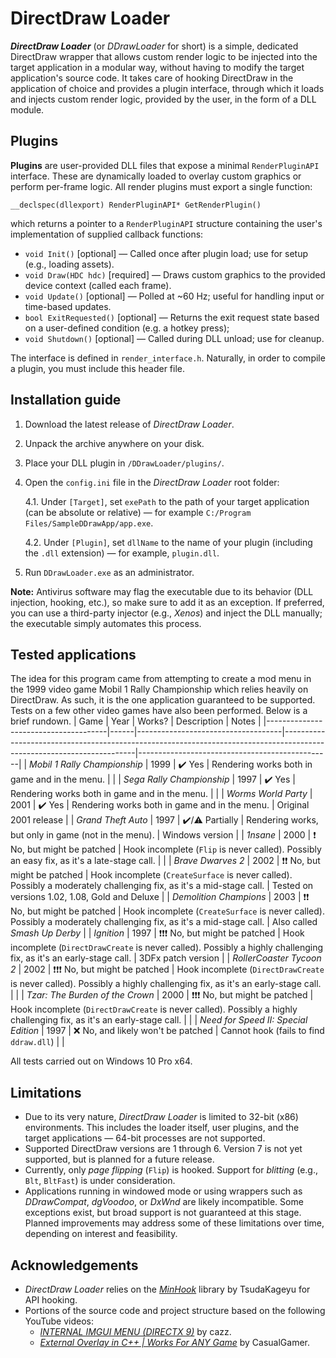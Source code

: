 # DirectDraw Loader
***DirectDraw Loader*** (or *DDrawLoader* for short) is a simple, dedicated DirectDraw wrapper that allows custom render logic to be injected into the target application in a modular way, without having to modify the target application's source code. It takes care of hooking DirectDraw in the application of choice and provides a plugin interface, through which it loads and injects custom render logic, provided by the user, in the form of a DLL module.

## Plugins
**Plugins** are user-provided DLL files that expose a minimal `RenderPluginAPI` interface. These are dynamically loaded to overlay custom graphics or perform per-frame logic. All render plugins must export a single function:

`__declspec(dllexport) RenderPluginAPI* GetRenderPlugin()`

which returns a pointer to a `RenderPluginAPI` structure containing the user's implementation of supplied callback functions:
- `void Init()` [optional] — Called once after plugin load; use for setup (e.g., loading assets).
- `void Draw(HDC hdc)` [required] — Draws custom graphics to the provided device context (called each frame).
- `void Update()` [optional] — Polled at ~60 Hz; useful for handling input or time-based updates.
- `bool ExitRequested()` [optional] — Returns the exit request state based on a user-defined condition (e.g. a hotkey press);
- `void Shutdown()` [optional] — Called during DLL unload; use for cleanup.

The interface is defined in `render_interface.h`. Naturally, in order to compile a plugin, you must include this header file.

## Installation guide
1. Download the latest release of *DirectDraw Loader*.
2. Unpack the archive anywhere on your disk.
3. Place your DLL plugin in `/DDrawLoader/plugins/`.
4. Open the `config.ini` file in the *DirectDraw Loader* root folder:

   4.1. Under `[Target]`, set `exePath` to the path of your target application (can be absolute or relative) — for example `C:/Program Files/SampleDDrawApp/app.exe`.
   
   4.2. Under `[Plugin]`, set `dllName` to the name of your plugin (including the `.dll` extension) — for example, `plugin.dll`.

6. Run `DDrawLoader.exe` as an administrator.
   
**Note:** Antivirus software may flag the executable due to its behavior (DLL injection, hooking, etc.), so make sure to add it as an exception. If preferred, you can use a third-party injector (e.g., *Xenos*) and inject the DLL manually; the executable simply automates this process.

## Tested applications
The idea for this program came from attempting to create a mod menu in the 1999 video game Mobil 1 Rally Championship which relies heavily on DirectDraw. As such, it is the one application guaranteed to be supported. Tests on a few other video games have also been performed. Below is a brief rundown.
| Game                                 | Year | Works?                             | Description                                                                                                           | Notes                                          |
|--------------------------------------|------|------------------------------------|-----------------------------------------------------------------------------------------------------------------------|------------------------------------------------|
| *Mobil 1 Rally Championship*         | 1999 | ✔️ Yes                             | Rendering works both in game and in the menu.                                                                         |                                                |
| *Sega Rally Championship*            | 1997 | ✔️ Yes                             | Rendering works both in game and in the menu.                                                                         |                                                |
| *Worms World Party*                  | 2001 | ✔️ Yes                             | Rendering works both in game and in the menu.                                                                         | Original 2001 release                          |
| *Grand Theft Auto*                   | 1997 | ✔️/⚠️ Partially                   | Rendering works, but only in game (not in the menu).                                                                  | Windows version                                |
| *1nsane*                             | 2000 | ❗ No, but might be patched         | Hook incomplete (`Flip` is never called). Possibly an easy fix, as it's a late-stage call.                            |                                                |
| *Brave Dwarves 2*                    | 2002 | ❗❗ No, but might be patched        | Hook incomplete (`CreateSurface` is never called). Possibly a moderately challenging fix, as it's a mid-stage call.   | Tested on versions 1.02, 1.08, Gold and Deluxe |
| *Demolition Champions*               | 2003 | ❗❗ No, but might be patched        | Hook incomplete (`CreateSurface` is never called). Possibly a moderately challenging fix, as it's a mid-stage call.   | Also called *Smash Up Derby*                   |
| *Ignition*                           | 1997 | ❗❗❗ No, but might be patched       | Hook incomplete (`DirectDrawCreate` is never called). Possibly a highly challenging fix, as it's an early-stage call. | 3DFx patch version                             |
| *RollerCoaster Tycoon 2*             | 2002 | ❗❗❗ No, but might be patched       | Hook incomplete (`DirectDrawCreate` is never called). Possibly a highly challenging fix, as it's an early-stage call. |                                                |
| *Tzar: The Burden of the Crown*      | 2000 | ❗❗❗ No, but might be patched       | Hook incomplete (`DirectDrawCreate` is never called). Possibly a highly challenging fix, as it's an early-stage call. |                                                |
| *Need for Speed II: Special Edition* | 1997 | ❌ No, and likely won't be patched | Cannot hook (fails to find `ddraw.dll`)                                                                               |                                                |

All tests carried out on Windows 10 Pro x64.

## Limitations
- Due to its very nature, *DirectDraw Loader* is limited to 32-bit (x86) environments. This includes the loader itself, user plugins, and the target applications — 64-bit processes are not supported.
- Supported DirectDraw versions are 1 through 6. Version 7 is not yet supported, but is planned for a future release.
- Currently, only *page flipping* (`Flip`) is hooked. Support for *blitting* (e.g., `Blt`, `BltFast`) is under consideration.
- Applications running in windowed mode or using wrappers such as *DDrawCompat*, *dgVoodoo*, or *DxWnd* are likely incompatible. Some exceptions exist, but broad support is not guaranteed at this stage.
Planned improvements may address some of these limitations over time, depending on interest and feasibility.

## Acknowledgements
- *DirectDraw Loader* relies on the [*MinHook*](https://github.com/TsudaKageyu/minhook) library by TsudaKageyu for API hooking.
- Portions of the source code and project structure based on the following YouTube videos:
  - [*INTERNAL IMGUI MENU (DIRECTX 9)*](https://www.youtube.com/watch?v=vF5fzIDUJVw) by cazz.
  - [*External Overlay in C++ | Works For ANY Game*](https://www.youtube.com/watch?v=BIZyxja3Qls) by CasualGamer.
